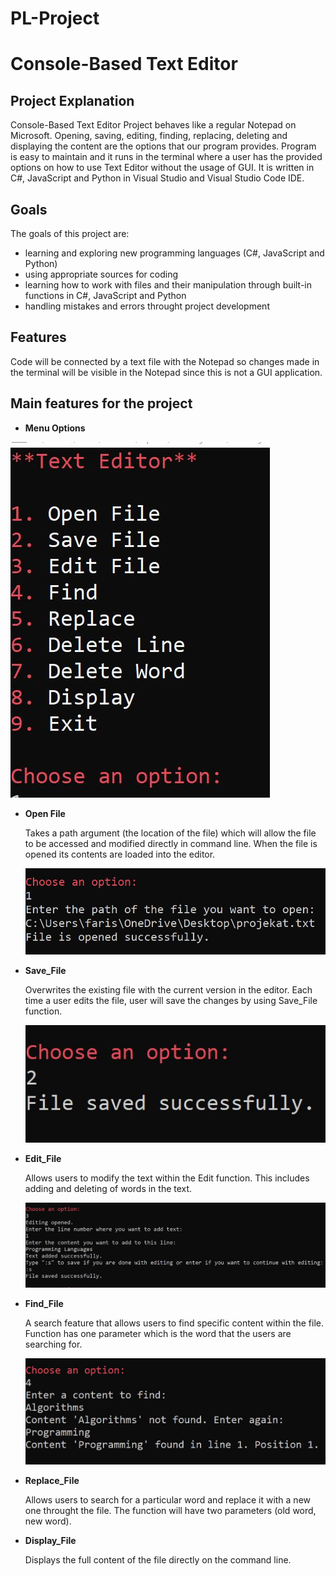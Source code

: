 # PL-Project 
# Console-Based Text Editor

## __Project Explanation__

Console-Based Text Editor Project behaves like a regular Notepad on Microsoft.
Opening, saving, editing, finding, replacing, deleting and displaying the content are the options that our program provides.
Program is easy to maintain and it runs in the terminal where a user has the
provided options on how to use Text Editor without the usage of GUI.
It is written in C#, JavaScript and Python in Visual Studio and Visual Studio Code IDE.

## __Goals__

The goals of this project are:

- learning and exploring new programming languages (C#, JavaScript and Python)
- using appropriate sources for coding
- learning how to work with files and their manipulation through built-in functions in C#, JavaScript and Python
- handling mistakes and errors throught project development


## __Features__


Code will be connected by a text file with the Notepad so changes made in the terminal
will be visible in the Notepad since this is not a GUI application.



## __Main features for the project__

- **Menu Options**
  
![Menu Options](https://raw.githubusercontent.com/farissikira/PL-Project/2b1bdb99fdd470cc489b987184af136923e8419f/menu_options.JPG)

- **Open File**

   Takes a path argument (the location of the file) which will allow the file to be accessed and modified directly in command line. When the file is opened its contents are 
   loaded into the editor.

  ![Open File](https://github.com/farissikira/PL-Project/blob/main/open.jpg?raw=true)
  
- **Save_File**

  Overwrites the existing file with the current version in the editor. Each time a user edits the file, user will save the changes by using Save_File function.

  ![Save File](https://github.com/farissikira/PL-Project/blob/main/save.jpg?raw=true)
  
   
- **Edit_File**

  Allows users to modify the text within the Edit function. This includes adding and deleting of words in the text.

  ![Edit FIle](https://github.com/farissikira/PL-Project/blob/main/edit.jpg?raw=true)
  
- **Find_File**

  A search feature that allows users to find specific content within the file. Function has one parameter which is the word that the users are searching for.

  ![Find](https://github.com/farissikira/PL-Project/blob/main/find.jpg?raw=true)
  
  
- **Replace_File**

  Allows users to search for a particular word and replace it with a new one throught the file. The function will have two parameters (old word, new word).

    
- **Display_File**

  Displays the full content of the file directly on the command line.
